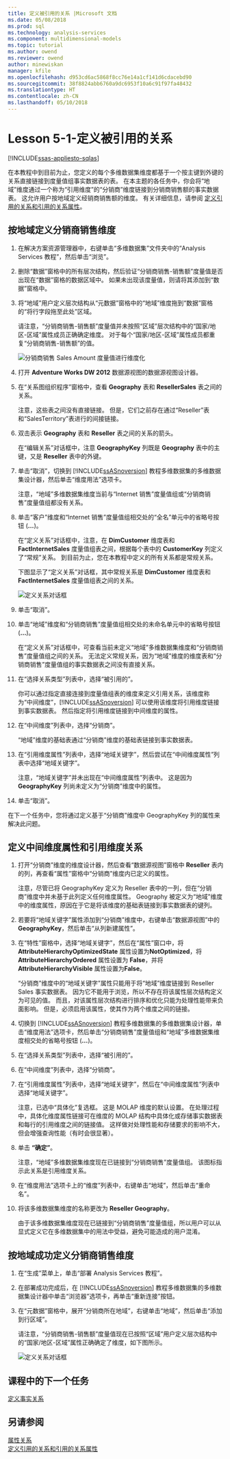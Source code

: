 ```yaml
---
title: 定义被引用的关系 |Microsoft 文档
ms.date: 05/08/2018
ms.prod: sql
ms.technology: analysis-services
ms.component: multidimensional-models
ms.topic: tutorial
ms.author: owend
ms.reviewer: owend
author: minewiskan
manager: kfile
ms.openlocfilehash: d953cd6ac5868f8cc76e14a1cf141d6cdacebd90
ms.sourcegitcommit: 38f8824abb6760a9dc6953f10a6c91f97fa48432
ms.translationtype: HT
ms.contentlocale: zh-CN
ms.lasthandoff: 05/10/2018
---
```

# <a name="lesson-5-1---defining-a-referenced-relationship"></a>Lesson 5-1-定义被引用的关系
[!INCLUDE[ssas-appliesto-sqlas](../includes/ssas-appliesto-sqlas.md)]

在本教程中到目前为止，您定义的每个多维数据集维度都基于一个按主键到外键的关系直接链接到度量值组事实数据表的表。 在本主题的各任务中，你会将“地域”维度通过一个称为“引用维度”的“分销商”维度链接到分销商销售额的事实数据表。 这允许用户按地域定义经销商销售额的维度。 有关详细信息，请参阅 [定义引用的关系和引用的关系属性](../analysis-services/multidimensional-models/define-a-referenced-relationship-and-referenced-relationship-properties.md)。  
  
## <a name="dimensioning-reseller-sales-by-geography"></a>按地域定义分销商销售维度  
  
1.  在解决方案资源管理器中，右键单击“多维数据集”文件夹中的“Analysis Services 教程”，然后单击“浏览”。  
  
2.  删除“数据”窗格中的所有层次结构，然后验证“分销商销售-销售额”度量值是否出现在“数据”窗格的数据区域中。 如果未出现该度量值，则请将其添加到“数据”窗格中。  
  
3.  将“地域”用户定义层次结构从“元数据”窗格中的“地域”维度拖到“数据”窗格的“将行字段拖至此处”区域。  
  
    请注意，“分销商销售-销售额”度量值并未按照“区域”层次结构中的“国家/地区-区域”属性成员正确确定维度。 对于每个“国家/地区-区域”属性成员都重复“分销商销售-销售额”的值。  
  
    ![分销商销售 Sales Amount 度量值进行维度化](../analysis-services/media/l5-referencedrelationship-1.gif "进行维度化分销商销售 Sales Amount 度量值")  
  
4.  打开 **Adventure Works DW 2012** 数据源视图的数据源视图设计器。  
  
5.  在“关系图组织程序”窗格中，查看 **Geography** 表和 **ResellerSales** 表之间的关系。  
  
    注意，这些表之间没有直接链接。 但是，它们之前存在通过“Reseller”表和“SalesTerritory”表进行的间接链接。  
  
6.  双击表示 **Geography** 表和 **Reseller** 表之间的关系的箭头。  
  
    在“编辑关系”对话框中，注意 **GeographyKey** 列既是 **Geography** 表中的主键，又是 **Reseller** 表中的外键。  
  
7.  单击“取消”，切换到 [!INCLUDE[ssASnoversion](../includes/ssasnoversion-md.md)] 教程多维数据集的多维数据集设计器，然后单击“维度用法”选项卡。  
  
    注意，“地域”多维数据集维度当前与“Internet 销售”度量值组或“分销商销售”度量值组都没有关系。  
  
8.  单击“客户”维度和“Internet 销售”度量值组相交处的“全名”单元中的省略号按钮 (**…**)。  
  
    在“定义关系”对话框中，注意，在 **DimCustomer** 维度表和 **FactInternetSales** 度量值组表之间，根据每个表中的 **CustomerKey** 列定义了“常规”关系。 到目前为止，您在本教程中定义的所有关系都是常规关系。  
  
    下图显示了“定义关系”对话框，其中常规关系是 **DimCustomer** 维度表和 **FactInternetSales** 度量值组表之间的关系。  
  
    ![定义关系对话框](../analysis-services/media/l5-referencedrelationship-4.gif "定义关系对话框中")  
  
9. 单击“取消”。  
  
10. 单击“地域”维度和“分销商销售”度量值组相交处的未命名单元中的省略号按钮 (**…**)。  
  
    在“定义关系”对话框中，可查看当前未定义“地域”多维数据集维度和“分销商销售”度量值组之间的关系。 无法定义常规关系，因为“地域”维度的维度表和“分销商销售”度量值组的事实数据表之间没有直接关系。  
  
11. 在“选择关系类型”列表中，选择“被引用的”。  
  
    你可以通过指定直接连接到度量值组表的维度来定义引用关系，该维度称为“中间维度”，[!INCLUDE[ssASnoversion](../includes/ssasnoversion-md.md)] 可以使用该维度将引用维度链接到事实数据表。 然后指定将引用维度链接到中间维度的属性。  
  
12. 在“中间维度”列表中，选择“分销商”。  
  
    “地域”维度的基础表通过“分销商”维度的基础表链接到事实数据表。  
  
13. 在“引用维度属性”列表中，选择“地域关键字”，然后尝试在“中间维度属性”列表中选择“地域关键字”。  
  
    注意，“地域关键字”并未出现在“中间维度属性”列表中。 这是因为 **GeographyKey** 列尚未定义为“分销商”维度中的属性。  
  
14. 单击“取消”。  
  
在下一个任务中，您将通过定义基于“分销商”维度中 GeographyKey 列的属性来解决此问题。  
  
## <a name="defining-the-intermediate-dimension-attribute-and-the-referenced-dimension-relationship"></a>定义中间维度属性和引用维度关系  
  
1.  打开“分销商”维度的维度设计器，然后查看“数据源视图”窗格中 **Reseller** 表内的列，再查看“属性”窗格中“分销商”维度内已定义的属性。  
  
    注意，尽管已将 GeographyKey 定义为 Reseller 表中的一列，但在“分销商”维度中并未基于此列定义任何维度属性。 Geography 被定义为“地域”维度中的维度属性，原因在于它是将该维度的基础表链接到事实数据表的键列。  
  
2.  若要将“地域关键字”属性添加到“分销商”维度中，右键单击“数据源视图”中的 **GeographyKey**，然后单击“从列新建属性”。  
  
3.  在“特性”窗格中，选择“地域关键字”，然后在“属性”窗口中，将 **AttributeHierarchyOptimizedState** 属性设置为**NotOptimized**，将 **AttributeHierarchyOrdered** 属性设置为 **False**，并将 **AttributeHierarchyVisible** 属性设置为**False**。  
  
    “分销商”维度中的“地域关键字”属性只能用于将“地域”维度链接到 Reseller Sales 事实数据表。 因为它不能用于浏览，所以不存在将该属性层次结构定义为可见的值。 而且，对该属性层次结构进行排序和优化只能为处理性能带来负面影响。 但是，必须启用该属性，使其作为两个维度之间的链接。  
  
4.  切换到 [!INCLUDE[ssASnoversion](../includes/ssasnoversion-md.md)] 教程多维数据集的多维数据集设计器，单击“维度用法”选项卡，然后单击“分销商销售”度量值组和“地域”多维数据集维度相交处的省略号按钮 (**…**)。  
  
5.  在“选择关系类型”列表中，选择“被引用的”。  
  
6.  在“中间维度”列表中，选择“分销商”。  
  
7.  在“引用维度属性”列表中，选择“地域关键字”，然后在“中间维度属性”列表中选择“地域关键字”。  
  
    注意，已选中“具体化”复选框。 这是 MOLAP 维度的默认设置。 在处理过程中，具体化维度属性链接可在维度的 MOLAP 结构中具体化或存储事实数据表和每行的引用维度之间的链接值。 这样做对处理性能和存储要求的影响不大，但会增强查询性能（有时会很显著）。  
  
8.  单击 **“确定”**。  
  
    注意，“地域”多维数据集维度现在已链接到“分销商销售”度量值组。 该图标指示此关系是引用维度关系。  
  
9. 在“维度用法”选项卡上的“维度”列表中，右键单击“地域”，然后单击“重命名”。  
  
10. 将该多维数据集维度的名称更改为 **Reseller Geography**。  
  
    由于该多维数据集维度现在已链接到“分销商销售”度量值组，所以用户可以从显式定义它在多维数据集中的用法中受益，避免可能造成的用户混淆。  
  
## <a name="successfully-dimensioning-reseller-sales-by-geography"></a>按地域成功定义分销商销售维度  
  
1.  在“生成”菜单上，单击“部署 Analysis Services 教程”。  
  
2.  在部署成功完成后，在 [!INCLUDE[ssASnoversion](../includes/ssasnoversion-md.md)] 教程多维数据集的多维数据集设计器中单击“浏览器”选项卡，再单击“重新连接”按钮。  
  
3.  在“元数据”窗格中，展开“分销商所在地域”，右键单击“地域”，然后单击“添加到行区域”。  
  
    请注意，“分销商销售-销售额”度量值现在已按照“区域”用户定义层次结构中的“国家/地区-区域”属性正确确定了维度，如下图所示。  
  
    ![定义关系对话框](../analysis-services/media/l5-referencedrelationship-5.gif "定义关系对话框中")  
  
## <a name="next-task-in-lesson"></a>课程中的下一个任务  
[定义事实关系](../analysis-services/lesson-5-2-defining-a-fact-relationship.md)  
  
## <a name="see-also"></a>另请参阅  
[属性关系](../analysis-services/multidimensional-models-olap-logical-dimension-objects/attribute-relationships.md)  
[定义引用的关系和引用的关系属性](../analysis-services/multidimensional-models/define-a-referenced-relationship-and-referenced-relationship-properties.md)  
  
  
  
